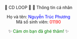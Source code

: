 <div align="center">

🎵 CD LOOP 🎵
 👤 Thông tin cá nhân

Họ và tên: <span style="color:blue;">Nguyễn Trúc Phương</span>  
Mã số sinh viên: <span style="color:red;">01190</span>  

✨ <span style="color:green;">Cảm ơn bạn đã ghé thăm!</span> ✨

</div>
